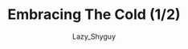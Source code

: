 ---
media: "images/rounds/round_4_2/embracing_the_cold_1.png"
media_type: image
type: art
title: Embracing The Cold (1/2)
author: [Lazy_Shyguy]
desc: Bjeurn Suez, after developing cold resistance from radiation exposure, taunts the planet that has been so harsh to his fellow crewmembers.
---